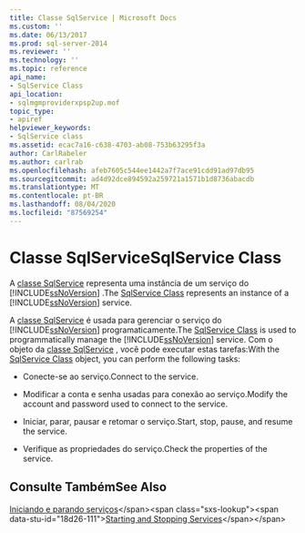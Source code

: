 ```yaml
---
title: Classe SqlService | Microsoft Docs
ms.custom: ''
ms.date: 06/13/2017
ms.prod: sql-server-2014
ms.reviewer: ''
ms.technology: ''
ms.topic: reference
api_name:
- SqlService Class
api_location:
- sqlmgmproviderxpsp2up.mof
topic_type:
- apiref
helpviewer_keywords:
- SqlService class
ms.assetid: ecac7a16-c638-4703-ab08-753b63295f3a
author: CarlRabeler
ms.author: carlrab
ms.openlocfilehash: afeb7605c544ee1442a7f7ace91cdd91ad97db95
ms.sourcegitcommit: ad4d92dce894592a259721a1571b1d8736abacdb
ms.translationtype: MT
ms.contentlocale: pt-BR
ms.lasthandoff: 08/04/2020
ms.locfileid: "87569254"
---
```

# <a name="sqlservice-class"></a><span data-ttu-id="18d26-102">Classe SqlService</span><span class="sxs-lookup"><span data-stu-id="18d26-102">SqlService Class</span></span>
  <span data-ttu-id="18d26-103">A [classe SqlService](sqlservice-class.md) representa uma instância de um serviço do [!INCLUDE[ssNoVersion](../../../includes/ssnoversion-md.md)] .</span><span class="sxs-lookup"><span data-stu-id="18d26-103">The [SqlService Class](sqlservice-class.md) represents an instance of a [!INCLUDE[ssNoVersion](../../../includes/ssnoversion-md.md)] service.</span></span>  
  
 <span data-ttu-id="18d26-104">A [classe SqlService](sqlservice-class.md) é usada para gerenciar o serviço do [!INCLUDE[ssNoVersion](../../../includes/ssnoversion-md.md)] programaticamente.</span><span class="sxs-lookup"><span data-stu-id="18d26-104">The [SqlService Class](sqlservice-class.md) is used to programmatically manage the [!INCLUDE[ssNoVersion](../../../includes/ssnoversion-md.md)] service.</span></span> <span data-ttu-id="18d26-105">Com o objeto da [classe SqlService](sqlservice-class.md) , você pode executar estas tarefas:</span><span class="sxs-lookup"><span data-stu-id="18d26-105">With the [SqlService Class](sqlservice-class.md) object, you can perform the following tasks:</span></span>  
  
-   <span data-ttu-id="18d26-106">Conecte-se ao serviço.</span><span class="sxs-lookup"><span data-stu-id="18d26-106">Connect to the service.</span></span>  
  
-   <span data-ttu-id="18d26-107">Modificar a conta e senha usadas para conexão ao serviço.</span><span class="sxs-lookup"><span data-stu-id="18d26-107">Modify the account and password used to connect to the service.</span></span>  
  
-   <span data-ttu-id="18d26-108">Iniciar, parar, pausar e retomar o serviço.</span><span class="sxs-lookup"><span data-stu-id="18d26-108">Start, stop, pause, and resume the service.</span></span>  
  
-   <span data-ttu-id="18d26-109">Verifique as propriedades do serviço.</span><span class="sxs-lookup"><span data-stu-id="18d26-109">Check the properties of the service.</span></span>  
  
## <a name="see-also"></a><span data-ttu-id="18d26-110">Consulte Também</span><span class="sxs-lookup"><span data-stu-id="18d26-110">See Also</span></span>  
 <span data-ttu-id="18d26-111">[Iniciando e parando serviços](https://technet.microsoft.com/library/ms174886\(v=sql.105\).aspx)</span><span class="sxs-lookup"><span data-stu-id="18d26-111">[Starting and Stopping Services](https://technet.microsoft.com/library/ms174886\(v=sql.105\).aspx)</span></span>  
  
  
